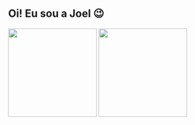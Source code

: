 ## Oi! Eu sou a Joel 😉
<div>
  <img height="180em" src="https://github-readme-stats.vercel.app/api?username=joelsinhox&show_icons=true&theme=ayu-mirage" />
  <img height="180em" src="https://github-readme-stats.vercel.app/api/top-langs/?username=joelsinhox&layout=compact&langs_count=16&theme=ayu-mirage" />
</div>
 
</div>
